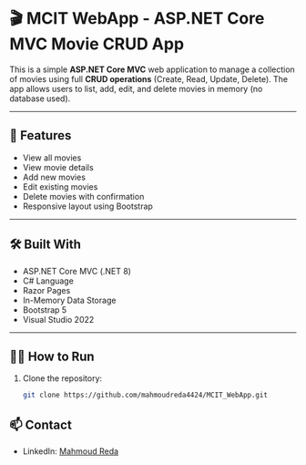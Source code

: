 # 🎬 MCIT WebApp - ASP.NET Core MVC Movie CRUD App

This is a simple **ASP.NET Core MVC** web application to manage a collection of movies using full **CRUD operations** (Create, Read, Update, Delete). The app allows users to list, add, edit, and delete movies in memory (no database used).

---

## 📌 Features

- View all movies
- View movie details
- Add new movies
- Edit existing movies
- Delete movies with confirmation
- Responsive layout using Bootstrap

---

## 🛠️ Built With

- ASP.NET Core MVC (.NET 8)
- C# Language
- Razor Pages
- In-Memory Data Storage
- Bootstrap 5
- Visual Studio 2022

---

## 🧑‍💻 How to Run

1. Clone the repository:

   ```bash
   git clone https://github.com/mahmoudreda4424/MCIT_WebApp.git
   
## 📫 Contact

- LinkedIn: [Mahmoud Reda](linkedin.com/in/mahmoudredaprofile)


